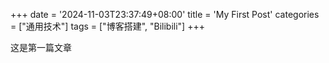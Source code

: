 +++
date = '2024-11-03T23:37:49+08:00'
title = 'My First Post'
categories = ["通用技术"]
tags = ["博客搭建", "Bilibili"]
+++
 
这是第一篇文章